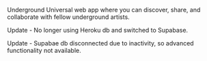 Underground Universal web app where you can discover, share, and collaborate with fellow underground artists.

Update - No longer using Heroku db and switched to Supabase.

Update - Supabae db disconnected due to inactivity, so advanced functionality not available.
